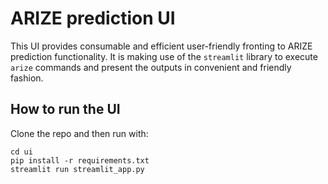 # ARIZE prediction UI

This UI provides consumable and efficient user-friendly fronting 
to ARIZE prediction functionality. It is making use of the
`streamlit` library to execute `arize` commands and present
the outputs in convenient and friendly fashion.


## How to run the UI

Clone the repo and then run with:
```
cd ui
pip install -r requirements.txt
streamlit run streamlit_app.py
```